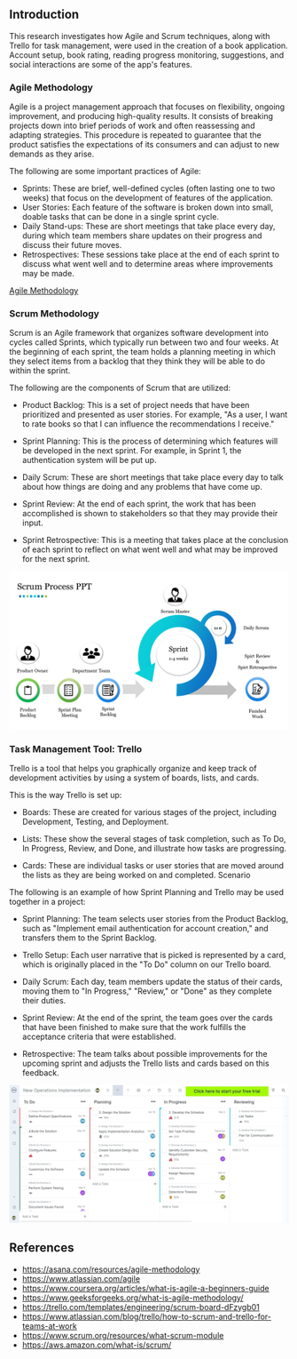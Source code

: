## **Introduction**
This research investigates how Agile and Scrum techniques, along with Trello for task management, were used in the creation of a book application. Account setup, book rating, reading progress monitoring, suggestions, and social interactions are some of the app's features.

### **Agile Methodology**

Agile is a project management approach that focuses on flexibility, ongoing improvement, and producing high-quality results. It consists of breaking projects down into brief periods of work and often reassessing and adapting strategies. This procedure is repeated to guarantee that the product satisfies the expectations of its consumers and can adjust to new demands as they arise.

The following are some important practices of Agile:

-	Sprints: These are brief, well-defined cycles (often lasting one to two weeks) that focus on the development of features of the application.
-	User Stories: Each feature of the software is broken down into small, doable tasks that can be done in a single sprint cycle.
-	Daily Stand-ups: These are short meetings that take place every day, during which team members share updates on their progress and discuss their future moves.
-	Retrospectives: These sessions take place at the end of each sprint to discuss what went well and to determine areas where improvements may be made.

[Agile Methodology](./images/[Agile%20Process.png])

### **Scrum Methodology**
Scrum is an Agile framework that organizes software development into cycles called Sprints, which typically run between two and four weeks. At the beginning of each sprint, the team holds a planning meeting in which they select items from a backlog that they think they will be able to do within the sprint.

The following are the components of Scrum that are utilized:

-	Product Backlog: This is a set of project needs that have been prioritized and presented as user stories. For example, "As a user, I want to rate books so that I can influence the recommendations I receive."

-	Sprint Planning: This is the process of determining which features will be developed in the next sprint. For example, in Sprint 1, the authentication system will be put up.

-	Daily Scrum: These are short meetings that take place every day to talk about how things are doing and any problems that have come up.

-	Sprint Review: At the end of each sprint, the work that has been accomplished is shown to stakeholders so that they may provide their input.

-	Sprint Retrospective: This is a meeting that takes place at the conclusion of each sprint to reflect on what went well and what may be improved for the next sprint.

![Scrum Process](./images/Scrum%20Process.png)

### **Task Management Tool: Trello**

Trello is a tool that helps you graphically organize and keep track of development activities by using a system of boards, lists, and cards.

This is the way Trello is set up:

-	Boards: These are created for various stages of the project, including Development, Testing, and Deployment.

-	Lists: These show the several stages of task completion, such as To Do, In Progress, Review, and Done, and illustrate how tasks are progressing.

-	Cards: These are individual tasks or user stories that are moved around the lists as they are being worked on and completed.
Scenario

The following is an example of how Sprint Planning and Trello may be used together in a project:

-	Sprint Planning: The team selects user stories from the Product Backlog, such as "Implement email authentication for account creation," and transfers them to the Sprint Backlog.

-	Trello Setup: Each user narrative that is picked is represented by a card, which is originally placed in the "To Do" column on our Trello board.

-	Daily Scrum: Each day, team members update the status of their cards, moving them to "In Progress," "Review," or "Done" as they complete their duties.

-	Sprint Review: At the end of the sprint, the team goes over the cards that have been finished to make sure that the work fulfills the acceptance criteria that were established.

-	Retrospective: The team talks about possible improvements for the upcoming sprint and adjusts the Trello lists and cards based on this feedback.

![Scrum Tool Trello](./images/Scrum_Tool_Trello.jpg)

## **References**
-	https://asana.com/resources/agile-methodology
-	https://www.atlassian.com/agile
-	https://www.coursera.org/articles/what-is-agile-a-beginners-guide
-	https://www.geeksforgeeks.org/what-is-agile-methodology/
-	https://trello.com/templates/engineering/scrum-board-dFzygb01
-	https://www.atlassian.com/blog/trello/how-to-scrum-and-trello-for-teams-at-work
-	https://www.scrum.org/resources/what-scrum-module
-	https://aws.amazon.com/what-is/scrum/

